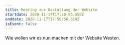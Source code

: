 ```yaml
---
title: Meeting zur Gestaltung der Website
startdate: 2020-11-17T17:50:56.556Z
enddate: 2020-11-17T17:50:56.619Z
isEvent: false
---
```

Wie wollen wir es nun machen mit der Website Westen.